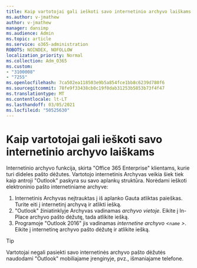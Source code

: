 ```yaml
---
title: Kaip vartotojai gali ieškoti savo internetinio archyvo laiškams
ms.author: v-jmathew
author: v-jmathew
manager: dansimp
ms.audience: Admin
ms.topic: article
ms.service: o365-administration
ROBOTS: NOINDEX, NOFOLLOW
localization_priority: Normal
ms.collection: Adm_O365
ms.custom:
- "3100008"
- "7255"
ms.openlocfilehash: 7ca502ea118503e9b5a854fce1bb8c6239d780f6
ms.sourcegitcommit: 78fe9f33438cb0c19f0dab31253b5853b73f4f47
ms.translationtype: MT
ms.contentlocale: lt-LT
ms.lasthandoff: 03/05/2021
ms.locfileid: "50525630"
---
```

# <a name="how-users-can-search-their-online-archive-for-messages"></a>Kaip vartotojai gali ieškoti savo internetinio archyvo laiškams

Internetinio archyvo funkcija, skirta "Office 365 Enterprise" klientams, kurie turi dideles pašto dėžutes. Vartotojo internetinis Archyvas veikia šiek tiek kaip antroji "Outlook" paskyra su savo aplankų struktūra. Norėdami ieškoti elektroninio pašto internetiniame archyve:

1. Internetinis Archyvas neįtrauktas į iš aplanko Gauta atliktas paieškas. Turite eiti į internetinį archyvą ir atlikti iešką.
2. "Outlook" žiniatinklyje Archyvas vadinamas *archyvo vietoje*. Eikite į In-Place archyvo pašto dėžutę, tada atlikite iešką.
3. Programoje "Outlook 2016" jis vadinamas *internetine archyvo <`name` >*. Eikite į internetinę archyvo pašto dėžutę ir atlikite iešką.

> [!TIP]
> Vartotojai negali pasiekti savo internetinės archyvo pašto dėžutės naudodami "Outlook" mobiliajame įrenginyje, pvz., išmaniajame telefone.
